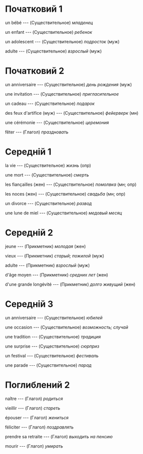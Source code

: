 # Початковий 1

un bébé --- (Существительное)
*младенец*



un enfant --- (Существительное)
*ребенок*



un adolescent --- (Существительное)
*подросток*
(муж)



adulte --- (Существительное)
*взрослый*
(муж)



# Початковий 2

un anniversaire --- (Существительное)
*день рождения*
(муж)



une invitation --- (Существительное)
*пригласительное*



un cadeau --- (Существительное)
*подарок*



des feux d'artifice (муж) --- (Существительное)
*фейерверк*
(мн)



une cérémonie --- (Существительное)
*церемония*



fêter --- (Глагол)
*праздновать*



# Середній 1

la vie --- (Существительное)
*жизнь*
(опр)



une mort --- (Существительное)
*смерть*



les fiançailles (жен) --- (Существительное)
*помолвка*
(мн; опр)



les noces (жен) --- (Существительное)
*свадьба*
(мн; опр)



un divorce --- (Существительное)
*развод*



une lune de miel --- (Существительное)
*медовый месяц*



# Середній 2

jeune --- (Прикметник)
*молодая*
(жен)



vieux --- (Прикметник)
*старый; пожилой*
(муж)



adulte --- (Прикметник)
*взрослый*
(муж)



d'âge moyen --- (Прикметник)
*средних лет*
(жен)



d'une grande longévité --- (Прикметник)
*долго живущий*
(жен)



# Середній 3

un anniversaire --- (Существительное)
*юбилей*



une occasion --- (Существительное)
*возможность; случай*



une tradition --- (Существительное)
*традиция*



une surprise --- (Существительное)
*сюрприз*



un festival --- (Существительное)
*фестиваль*



une parade --- (Существительное)
*парад*



# Поглиблений 2

naître --- (Глагол)
*родиться*



vieillir --- (Глагол)
*стареть*



épouser --- (Глагол)
*жениться*



féliciter --- (Глагол)
*поздравлять*



prendre sa retraite --- (Глагол)
*выходить на пенсию*



mourir --- (Глагол)
*умирать*